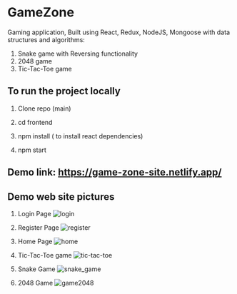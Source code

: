 # GameZone
Gaming application, Built using React, Redux, NodeJS, Mongoose with data structures and algorithms:

1. Snake game with Reversing functionality
2. 2048 game
3. Tic-Tac-Toe game

## To run the project locally

1. Clone repo (main)

2. cd frontend

3. npm install ( to install react dependencies)

4. npm start

## Demo link:  https://game-zone-site.netlify.app/

## Demo web site pictures

1. Login Page
![login](https://user-images.githubusercontent.com/39583088/140527918-686c571c-e4a0-4211-bead-928098fb8b89.PNG)

2. Register Page
![register](https://user-images.githubusercontent.com/39583088/140528044-83d2fec3-dfe5-435f-bd29-4a619eaf325c.PNG)

3. Home Page
![home](https://user-images.githubusercontent.com/39583088/140528198-4b54f5db-0555-4266-bb12-cc90b83be20d.PNG)

4. Tic-Tac-Toe game
![tic-tac-toe](https://user-images.githubusercontent.com/39583088/140528288-75eaa910-15fb-4fbd-8e5b-1b306ae4035b.PNG)

5. Snake Game
![snake_game](https://user-images.githubusercontent.com/39583088/140528352-40323bef-e8b2-4d9d-90cb-90d4bd722bae.PNG)

6. 2048 Game
![game2048](https://user-images.githubusercontent.com/39583088/140528397-274b5e40-a527-4b68-8b7a-310f115dff95.PNG)
